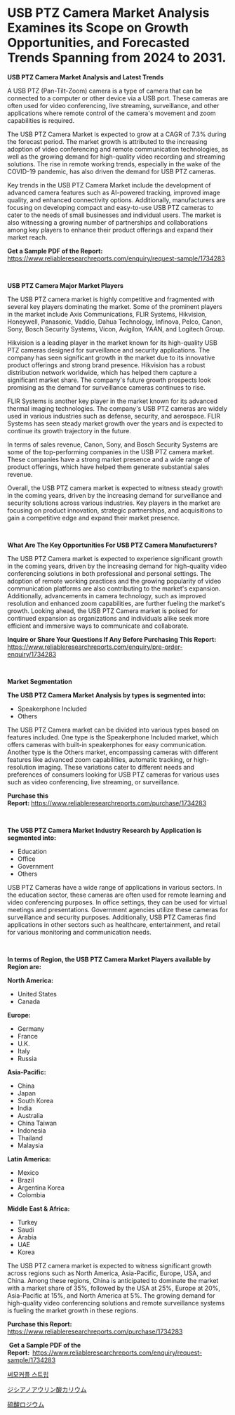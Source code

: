<p><h1>USB PTZ Camera Market Analysis Examines its Scope on Growth Opportunities, and Forecasted Trends Spanning from 2024 to 2031.</h1></p><p><strong>USB PTZ Camera Market Analysis and Latest Trends</strong></p>
<p><p>A USB PTZ (Pan-Tilt-Zoom) camera is a type of camera that can be connected to a computer or other device via a USB port. These cameras are often used for video conferencing, live streaming, surveillance, and other applications where remote control of the camera's movement and zoom capabilities is required.</p><p>The USB PTZ Camera Market is expected to grow at a CAGR of 7.3% during the forecast period. The market growth is attributed to the increasing adoption of video conferencing and remote communication technologies, as well as the growing demand for high-quality video recording and streaming solutions. The rise in remote working trends, especially in the wake of the COVID-19 pandemic, has also driven the demand for USB PTZ cameras.</p><p>Key trends in the USB PTZ Camera Market include the development of advanced camera features such as AI-powered tracking, improved image quality, and enhanced connectivity options. Additionally, manufacturers are focusing on developing compact and easy-to-use USB PTZ cameras to cater to the needs of small businesses and individual users. The market is also witnessing a growing number of partnerships and collaborations among key players to enhance their product offerings and expand their market reach.</p></p>
<p><strong>Get a Sample PDF of the Report:&nbsp;</strong> <a href="https://www.reliableresearchreports.com/enquiry/request-sample/1734283">https://www.reliableresearchreports.com/enquiry/request-sample/1734283</a></p>
<p>&nbsp;</p>
<p><strong>USB PTZ Camera Major Market Players</strong></p>
<p><p>The USB PTZ camera market is highly competitive and fragmented with several key players dominating the market. Some of the prominent players in the market include Axis Communications, FLIR Systems, Hikvision, Honeywell, Panasonic, Vaddio, Dahua Technology, Infinova, Pelco, Canon, Sony, Bosch Security Systems, Vicon, Avigilon, YAAN, and Logitech Group.</p><p>Hikvision is a leading player in the market known for its high-quality USB PTZ cameras designed for surveillance and security applications. The company has seen significant growth in the market due to its innovative product offerings and strong brand presence. Hikvision has a robust distribution network worldwide, which has helped them capture a significant market share. The company's future growth prospects look promising as the demand for surveillance cameras continues to rise.</p><p>FLIR Systems is another key player in the market known for its advanced thermal imaging technologies. The company's USB PTZ cameras are widely used in various industries such as defense, security, and aerospace. FLIR Systems has seen steady market growth over the years and is expected to continue its growth trajectory in the future.</p><p>In terms of sales revenue, Canon, Sony, and Bosch Security Systems are some of the top-performing companies in the USB PTZ camera market. These companies have a strong market presence and a wide range of product offerings, which have helped them generate substantial sales revenue.</p><p>Overall, the USB PTZ camera market is expected to witness steady growth in the coming years, driven by the increasing demand for surveillance and security solutions across various industries. Key players in the market are focusing on product innovation, strategic partnerships, and acquisitions to gain a competitive edge and expand their market presence.</p></p>
<p>&nbsp;</p>
<p><strong>What Are The Key Opportunities For USB PTZ Camera Manufacturers?</strong></p>
<p><p>The USB PTZ Camera market is expected to experience significant growth in the coming years, driven by the increasing demand for high-quality video conferencing solutions in both professional and personal settings. The adoption of remote working practices and the growing popularity of video communication platforms are also contributing to the market's expansion. Additionally, advancements in camera technology, such as improved resolution and enhanced zoom capabilities, are further fueling the market's growth. Looking ahead, the USB PTZ Camera market is poised for continued expansion as organizations and individuals alike seek more efficient and immersive ways to communicate and collaborate.</p></p>
<p><strong>Inquire or Share Your Questions If Any Before Purchasing This Report:</strong> <a href="https://www.reliableresearchreports.com/enquiry/pre-order-enquiry/1734283">https://www.reliableresearchreports.com/enquiry/pre-order-enquiry/1734283</a></p>
<p>&nbsp;</p>
<p><strong>Market Segmentation</strong></p>
<p><strong>The USB PTZ Camera Market Analysis by types is segmented into:</strong></p>
<p><ul><li>Speakerphone Included</li><li>Others</li></ul></p>
<p><p>The USB PTZ Camera market can be divided into various types based on features included. One type is the Speakerphone Included market, which offers cameras with built-in speakerphones for easy communication. Another type is the Others market, encompassing cameras with different features like advanced zoom capabilities, automatic tracking, or high-resolution imaging. These variations cater to different needs and preferences of consumers looking for USB PTZ cameras for various uses such as video conferencing, live streaming, or surveillance.</p></p>
<p><strong>Purchase this Report:&nbsp;</strong><a href="https://www.reliableresearchreports.com/purchase/1734283">https://www.reliableresearchreports.com/purchase/1734283</a></p>
<p>&nbsp;</p>
<p><strong>The USB PTZ Camera Market Industry Research by Application is segmented into:</strong></p>
<p><ul><li>Education</li><li>Office</li><li>Government</li><li>Others</li></ul></p>
<p><p>USB PTZ Cameras have a wide range of applications in various sectors. In the education sector, these cameras are often used for remote learning and video conferencing purposes. In office settings, they can be used for virtual meetings and presentations. Government agencies utilize these cameras for surveillance and security purposes. Additionally, USB PTZ Cameras find applications in other sectors such as healthcare, entertainment, and retail for various monitoring and communication needs.</p></p>
<p>&nbsp;</p>
<p><strong>In terms of Region, the USB PTZ Camera Market Players available by Region are:</strong></p>
<p>
    <p> <strong> North America: </strong>
        <ul>
            <li>United States</li>
            <li>Canada</li>
        </ul>
        </p> 
    <p> <strong> Europe: </strong>
        <ul>
            <li>Germany</li>
            <li>France</li>
            <li>U.K.</li>
            <li>Italy</li>
            <li>Russia</li>
        </ul>
        </p> 
    <p> <strong> Asia-Pacific: </strong>
        <ul>
            <li>China</li>
            <li>Japan</li>
            <li>South Korea</li>
            <li>India</li>
            <li>Australia</li>
            <li>China Taiwan</li>
            <li>Indonesia</li>
            <li>Thailand</li>
            <li>Malaysia</li>
        </ul>
        </p> 
    <p> <strong> Latin America: </strong>
        <ul>
            <li>Mexico</li>
            <li>Brazil</li>
            <li>Argentina Korea</li>
            <li>Colombia</li>
        </ul>
        </p> 
    <p> <strong> Middle East & Africa: </strong>
        <ul>
            <li>Turkey</li>
            <li>Saudi</li>
            <li>Arabia</li>
            <li>UAE</li>
            <li>Korea</li>
        </ul>
    </p>
    </p>
<p><p>The USB PTZ camera market is expected to witness significant growth across regions such as North America, Asia-Pacific, Europe, USA, and China. Among these regions, China is anticipated to dominate the market with a market share of 35%, followed by the USA at 25%, Europe at 20%, Asia-Pacific at 15%, and North America at 5%. The growing demand for high-quality video conferencing solutions and remote surveillance systems is fueling the market growth in these regions.</p></p>
<p><strong>Purchase this Report: </strong><a href="https://www.reliableresearchreports.com/purchase/1734283">https://www.reliableresearchreports.com/purchase/1734283</a></p>
<p>&nbsp;<strong>Get a Sample PDF of the Report:&nbsp;&nbsp;</strong><a href="https://www.reliableresearchreports.com/enquiry/request-sample/1734283">https://www.reliableresearchreports.com/enquiry/request-sample/1734283</a></p>
<p><strong></strong></p>
<p><p><a href="https://github.com/RichardLueilwitz787/Market-Research-Report-List-1/blob/main/33881225310.md">써모커플 스트립</a></p><p><a href="https://github.com/JacksonWiza1924/Market-Research-Report-List-1/blob/main/54509195681.md">ジシアノアウリン酸カリウム</a></p><p><a href="https://github.com/Calvi3ynJerde867/Market-Research-Report-List-1/blob/main/23800275680.md">硫酸ロジウム</a></p></p>